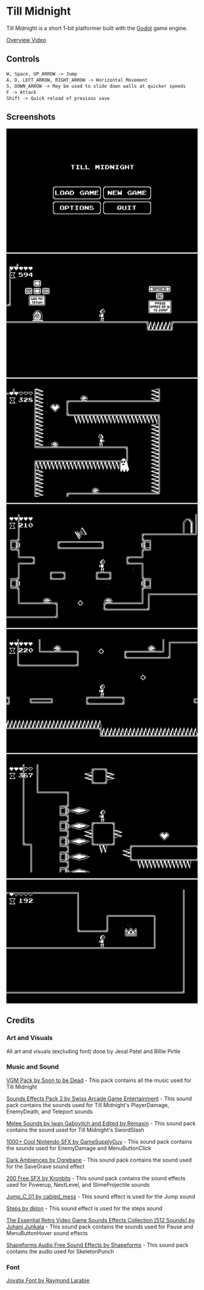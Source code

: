 # Till Midnight

Till Midnight is a short 1-bit platformer built with the [Godot](https://godotengine.org) game engine.

[Overview Video](https://www.youtube.com/watch?v=u1Ohj9SxH1I)

## Controls

```text
W, Space, UP_ARROW -> Jump
A, D, LEFT_ARROW, RIGHT_ARROW -> Horizontal Movement
S, DOWN_ARROW -> May be used to slide down walls at quicker speeds
F -> Attack
Shift -> Quick reload of previous save
```

## Screenshots

![Title Screen](.github/title.png)
![Introduction](.github/intro.png)
![Challenge Room](.github/challenge.png)
![Chaotic Room](.github/chaos.png)
![Crossroads](.github/crossroad.png)
![Floor End](.github/spike_fire.png)
![Ending](.github/crown.png)

## Credits

### Art and Visuals

All art and visuals (excluding font) done by Jesal Patel and Billie Pirtle

### Music and Sound

[VGM Pack by Soon to be Dead](https://soon-to-be-dead.itch.io/free-8bit) - This pack contains all the music used for Till Midnight

[Sounds Effects Pack 2 by Swiss Arcade Game Entertainment](https://phoenix1291.itch.io/sound-effects-pack-2) - This sound pack contains the sounds used for Till Midnight's PlayerDamage, EnemyDeath, and Teleport sounds

[Melee Sounds by Iwan Gabovitch and Edited by Remaxin](https://opengameart.org/content/3-melee-sounds) - This sound pack contains the sound used for Till Midnight's SwordSlash

[1000+ Cool Nintendo SFX by GameSupplyGuy](https://gamesupply.itch.io/1000-nintendo-sound-effects) - This sound pack contains the sounds used for EnemyDamage and MenuButtonClick

[Dark Ambiences by Ogrebane](https://opengameart.org/content/dark-ambiences) - This sound pack contains the sound used for the SaveGrave sound effect

[200 Free SFX by Kronbits](https://kronbits.itch.io/freesfx) - This sound pack contains the sound effects used for Powerup, NextLevel, and SlimeProjectile sounds

[Jump_C_01 by cabled_mess](https://freesound.org/people/cabled_mess/sounds/350902/) - This sound effect is used for the Jump sound

[Steps by dklon](https://opengameart.org/content/stepping-sounds) - This sound effect is used for the steps sound

[The Essential Retro Video Game Sounds Effects Collection [512 Sounds] by Juhani Junkala](https://opengameart.org/content/512-sound-effects-8-bit-style) - This sound pack contains the sounds used for Pause and MenuButtonHover sound effects

[Shapeforms Audio Free Sound Effects by Shapeforms](https://shapeforms.itch.io/shapeforms-audio-free-sfx) - This sound pack contains the audio used for SkeletonPunch

### Font
[Joystix Font by Raymond Larabie](https://www.1001fonts.com/joystix-font.html)
